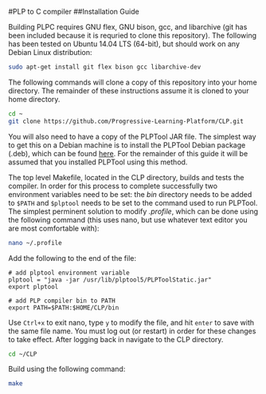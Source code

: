 #PLP to C compiler
##Installation Guide

Building PLPC requires GNU flex, GNU bison, gcc, and libarchive (git has been included because it is requried to clone this repository). The following has been tested on Ubuntu 14.04 LTS (64-bit), but should work on any Debian Linux distribution:

```bash
sudo apt-get install git flex bison gcc libarchive-dev
```

The following commands will clone a copy of this repository into your home directory. The remainder of these instructions assume it is cloned to your home directory.

```bash
cd ~
git clone https://github.com/Progressive-Learning-Platform/CLP.git
```

You will also need to have a copy of the PLPTool JAR file. The simplest way to get this on a Debian machine is to install the PLPTool Debian package (.deb), which can be found [here](https://github.com/Progressive-Learning-Platform/progressive-learning-platform/releases). For the remainder of this guide it will be assumed that you installed PLPTool using this method.

The top level Makefile, located in the CLP directory, builds and tests the compiler. In order for this process to complete successfully two environment variables need to be set: the *bin* directory needs to be added to `$PATH` and `$plptool` needs to be set to the command used to run PLPTool. The simplest perminent solution to modify *.profile*, which can be done using the following command (this uses nano, but use whatever text editor you are most comfortable with):

```bash
nano ~/.profile
```

Add the following to the end of the file:

```
# add plptool environment variable
plptool = "java -jar /usr/lib/plptool5/PLPToolStatic.jar"
export plptool

# add PLP compiler bin to PATH
export PATH=$PATH:$HOME/CLP/bin
```

Use `Ctrl+x` to exit nano, type `y` to modify the file, and hit `enter` to save with the same file name. You must log out (or restart) in order for these changes to take effect. After logging back in navigate to the CLP directory.

```bash
cd ~/CLP
```

Build using the following command:

```bash
make
```
